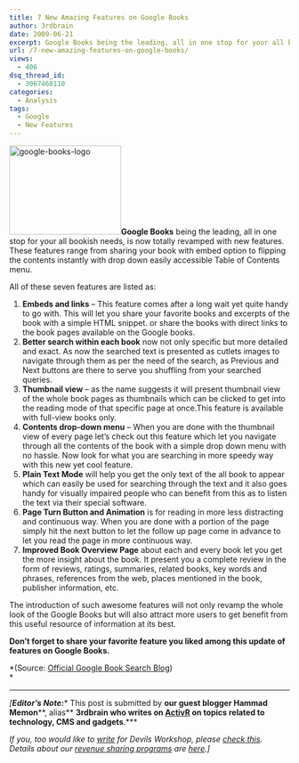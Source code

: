 ```yaml
---
title: 7 New Amazing Features on Google Books
author: 3rdbrain
date: 2009-06-21
excerpt: Google Books being the leading, all in one stop for your all bookish needs, is now totally revamped with new features. These features range from sharing your book with embed option to flipping the contents instantly with drop down easily accessible Table of Contents menu.
url: /7-new-amazing-features-on-google-books/
views:
  - 406
dsq_thread_id:
  - 3067468110
categories:
  - Analysis
tags:
  - Google
  - New Features
---
```

<img class="alignright size-full wp-image-10906" src="http://cdn.devilsworkshop.org/files/2009/06/google-books-logo.jpg" alt="google-books-logo" width="201" height="160" />**Google Books** being the leading, all in one stop for your all bookish needs, is now totally revamped with new features. These features range from sharing your book with embed option to flipping the contents instantly with drop down easily accessible Table of Contents menu.

All of these seven features are listed as:

  1. **Embeds and links** &#8211; This feature comes after a long wait yet quite handy to go with. This will let you share your favorite books and excerpts of the book with a simple HTML snippet. or share the books with direct links to the book pages available on the Google books.
  2. **Better search within each book** now not only specific but more detailed and exact. As now the searched text is presented as cutlets images to navigate through them as per the need of the search, as Previous and Next buttons are there to serve you shuffling from your searched queries.
  3. **Thumbnail view** &#8211; as the name suggests it will present thumbnail view of the whole book pages as thumbnails which can be clicked to get into the reading mode of that specific page at once.This feature is available with full-view books only.
  4. **Contents drop-down menu** &#8211; When you are done with the thumbnail view of every page let&#8217;s check out this feature which let you navigate through all the contents of the book with a simple drop down menu with no hassle. Now look for what you are searching in more speedy way with this new yet cool feature.
  5. **Plain Text Mode** will help you get the only text of the all book to appear which can easily be used for searching through the text and it also goes handy for visually impaired people who can benefit from this as to listen the text via their special software.
  6. **Page Turn Button and Animation** is for reading in more less distracting and continuous way. When you are done with a portion of the page simply hit the next button to let the follow up page come in advance to let you read the page in more continuous way.
  7. **Improved Book Overview Page** about each and every book let you get the more insight about the book. It present you a complete review in the form of reviews, ratings, summaries, related books, key words and phrases, references from the web, places mentioned in the book, publisher information, etc.

The introduction of such awesome features will not only revamp the whole look of the Google Books but will also attract more users to get benefit from this useful resource of information at its best.

**Don&#8217;t forget to share your favorite feature you liked among this update of features on Google Books.**

*(Source: <a href="http://booksearch.blogspot.com/2009/06/new-features-on-google-books.html" onclick="_gaq.push(['_trackEvent', 'outbound-article', 'http://booksearch.blogspot.com/2009/06/new-features-on-google-books.html', 'Official Google Book Search Blog']);" target="_blank">Official Google Book Search Blog</a>)  
*

* * *

*[**Editor&#8217;s Note:**** This post is submitted by **our guest blogger **Hammad Memon******, alias** **3rdbrain **who writes on <a href="http://www.activr.com/" onclick="_gaq.push(['_trackEvent', 'outbound-article', 'http://www.activr.com/', 'ActivR']);" target="_self">ActivR</a> on topics related to technology, CMS and gadgets****.***</p> 

*If you, too would like to [write][1] for Devils Workshop, please [check this][1]. Details about our [revenue sharing programs][1] are [here][1].]*

 [1]: http://devilsworkshop.org/join-dw/

